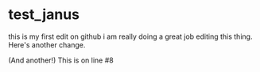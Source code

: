 # test_janus
 this is my first edit on github
i am really doing a great job editing this thing.
Here's another change.


(And another!)
This is on line #8

